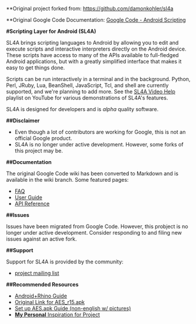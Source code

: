 **Original project forked from: https://github.com/damonkohler/sl4a

**Original Google Code Documentation: [Google Code - Android Scripting](https://web.archive.org/web/20150517113551/https://code.google.com/p/android-scripting/)

**#Scripting Layer for Android (SL4A)**

SL4A brings scripting languages to Android by allowing you to edit and execute
scripts and interactive interpreters directly on the Android device. These
scripts have access to many of the APIs available to full-fledged Android
applications, but with a greatly simplified interface that makes it easy to get
things done.

Scripts can be run interactively in a terminal and in the background.  Python,
Perl, JRuby, Lua, BeanShell, JavaScript, Tcl, and shell are currently supported,
and we're planning to add more. See the [SL4A Video
Help](http://www.youtube.com/playlist?list=PL07A81E6CE96F158B) playlist on
YouTube for various demonstrations of SL4A's features.

SL4A is designed for developers and is _alpha_ quality software.

**##Disclaimer**

  * Even though a lot of contributors are working for Google, this is not an
    official Google product.
  * SL4A is no longer under active development. However, some forks of this
    project may be.

**##Documentation**

The original Google Code wiki has been converted to Markdown and is available in the wiki
branch. Some featured pages:

  * [FAQ](../../blob/wiki/FAQ.md)
  * [User Guide](../../blob/wiki/UserGuide.md)
  * [API Reference](../../blob/wiki/ApiReference.md)

**##Issues**

Issues have been migrated from Google Code. However, this probject is no longer under active development. Consider responding to and filing new issues against an active fork.

**##Support**

Support for SL4A is provided by the community: 
  * [project mailing list](https://groups.google.com/forum/#!forum/android-scripting)

**##Recommended Resources**

  * [Android+Rhino Guide](https://www.bricelam.net/2009/11/android-rhino.html)
  * [Original Link for AES_r15.apk](https://web.archive.org/web/20140705042844/http://android-scripting.googlecode.com/files/ase_r15.apk)
  * [Set up AES.apk Guide (non-english w/ pictures)](http://androidbiancheng.blogspot.com/2009/12/android-scripting-environment-ase.html)
  * [**My Personal** Inspiration for Project](https://wiki.mementodatabase.com/index.php/Memento_JavaScript_Library)
